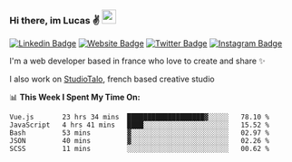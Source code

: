 ### Hi there, im Lucas ✌️ <img src="https://media.giphy.com/media/hvRJCLFzcasrR4ia7z/giphy.gif" width="25px">
[![Linkedin Badge](https://img.shields.io/badge/-LinkedIn-0e76a8?style=flat-square&logo=Linkedin&logoColor=white)](https://www.linkedin.com/in/lucasbellier/)
[![Website Badge](https://img.shields.io/badge/Website-3b5998?style=flat-square&logo=google-chrome&logoColor=white)](https://lucasblr.fr)
[![Twitter Badge](https://img.shields.io/badge/-Twitter-00acee?style=flat-square&logo=Twitter&logoColor=white)](https://twitter.com/ImJustLucas_)
[![Instagram Badge](https://img.shields.io/badge/-Instagram-e4405f?style=flat-square&logo=Instagram&logoColor=white)](https://instagram.com/luuucas.blr/)

I'm a web developer based in france who love to create and share ✨

I also work on [StudioTalo](https://talodev.fr), french based creative studio

📊 **This Week I Spent My Time On:**
<!--START_SECTION:waka-->
```text
Vue.js       23 hrs 34 mins  ███████████████████▓░░░░░   78.10 % 
JavaScript   4 hrs 41 mins   ████░░░░░░░░░░░░░░░░░░░░░   15.52 % 
Bash         53 mins         ▓░░░░░░░░░░░░░░░░░░░░░░░░   02.97 % 
JSON         40 mins         ▓░░░░░░░░░░░░░░░░░░░░░░░░   02.26 % 
SCSS         11 mins         ░░░░░░░░░░░░░░░░░░░░░░░░░   00.62 % 
```
<!--END_SECTION:waka-->
